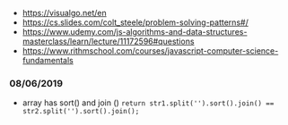 - https://visualgo.net/en
- https://cs.slides.com/colt_steele/problem-solving-patterns#/
- https://www.udemy.com/js-algorithms-and-data-structures-masterclass/learn/lecture/11172596#questions
- https://www.rithmschool.com/courses/javascript-computer-science-fundamentals

### 08/06/2019
- array has sort() and join ()
```return str1.split('').sort().join() == str2.split('').sort().join();```
